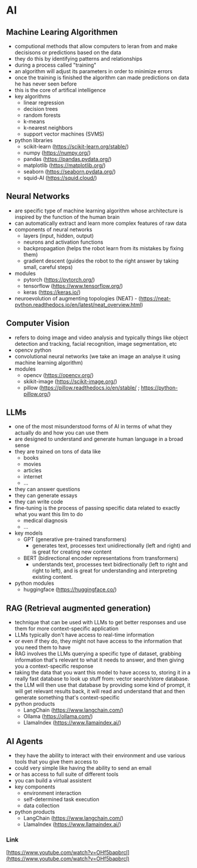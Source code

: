# AI

## Machine Learing Algorithmen

* computional methods that allow computers to leran from and make decisisons or predictions based on the data
* they do this by identifying patterns and relationships
* during a process called "training"
* an algorithm will adjust its parameters in order to minimize errors
* once the training is finished the algorithm can made predictions on data he has never seen before
* this is the core of artifical intelligence
* key algorithms
  * linear regression
  * decision trees
  * random forests
  * k-means
  * k-nearest neighbors
  * support vector machines (SVMS)
* python libraries
  * scikit-learn (https://scikit-learn.org/stable/)
  * numpy (https://numpy.org/)
  * pandas (https://pandas.pydata.org/)
  * matplotlib (https://matplotlib.org/)
  * seaborn (https://seaborn.pydata.org/)
  * squid-AI (https://squid.cloud/)
 
## Neural Networks

* are specific type of machine learning algorithm whose architecture is inspired by the function of the human brain
* can automatically extract and learn more complex features of raw data
* components of neural networks
  * layers (input, hidden, output)
  * neurons and activation functions
  * backpropagation (helps the robot learn from its mistakes by fixing them)
  * gradient descent (guides the robot to the right answer by taking small, careful steps)
* modules
  * pytorch (https://pytorch.org/)
  * tensorflow (https://www.tensorflow.org/)
  * keras (https://keras.io/)
* neuroevolution of augmenting topologies (NEAT) - (https://neat-python.readthedocs.io/en/latest/neat_overview.html)

## Computer Vision

* refers to doing image and video analysis and typically things like object detection and tracking, facial recognition, image segmentation, etc
* opencv python
* convolutional neural networks (we take an image an analyse it using machine learning algorithm)
* modules
  * opencv (https://opencv.org/)
  * skikit-image (https://scikit-image.org/)
  * pillow (https://pillow.readthedocs.io/en/stable/ ; https://python-pillow.org/)
 
## LLMs

* one of the most misunderstood forms of AI in terms of what they actually do and how you can use them
* are designed to understand and generate human language in a broad sense
* they are trained on tons of data like
  * books
  * movies
  * articles
  * internet
  * ...
* they can answer questions
* they can generate essays
* they can write code
* fine-tuning is the process of passing specific data related to exactly what you want this llm to do
  * medical diagnosis
  * ...
* key models
  * GPT (generative pre-trained transformers)
    * generates text, processes text unidirectionally (left and right) and is great for creating new content
  * BERT (bidirectional encoder representations from transformers)
    * understands text, processes text bidirectionally (left to right and right to left), and is great for understanding and interpreting existing content.
* python modules
  * huggingface (https://huggingface.co/)

## RAG (Retrieval augmented generation)

* technique that can be used with LLMs to get better responses and use them for more context-specific application
* LLMs typically don't have access to real-time information
* or even if they do, they might not have access to the information that you need them to have
* RAG involves the LLMs querying a specific type of dataset, grabbing information that's relevant to what it needs to answer, and then giving you a context-specific response
* taking the data that you want this model to have  access to, storing it in a really fast database to look up stuff from: vector search/store database.
* the LLM will then use that database by providing some kind of prompt, it will get relevant results back, it will read and understand that and then generate something that's context-specific
* python products
  * LangChain (https://www.langchain.com/)
  * Ollama (https://ollama.com/)
  * LlamaIndex (https://www.llamaindex.ai/)
 
## AI Agents

* they have the ability to interact with their environment and use various tools that you give them access to
* could very simple like having the ability to send an email
* or has access to full suite of different tools
* you can build a virtual assistent
* key components
  * environment interaction
  * self-determined task execution
  * data collection
* python products
  * LangChain (https://www.langchain.com/)
  * LlamaIndex (https://www.llamaindex.ai/)

### Link
[https://www.youtube.com/watch?v=OHf5bapbrcl](https://www.youtube.com/watch?v=OHf5bapbrcl)
